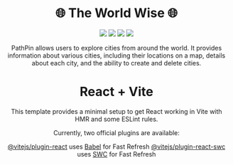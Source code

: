 <h1 align="center">🌐 The World Wise 🌐 </h1> 

<div align="center">
<img src="https://img.shields.io/npm/v/npm.svg?logo=npm"/>
<img src="https://img.shields.io/badge/react-v18.2.0-blue?logo=react"/>
<img src="https://img.shields.io/badge/reactrouterdom-v6.14.2-red?logo=reactrouter"/>
<img src="https://img.shields.io/badge/leaflet-v1.9.4-green?logo=leaflet"/>
</div>  

<p align="center"> PathPin allows users to explore cities from around the world. It provides information about various cities, including their locations on a map, details about each city, and the ability to create and delete cities.</p>

<div align="center">


# React + Vite

This template provides a minimal setup to get React working in Vite with HMR and some ESLint rules.

Currently, two official plugins are available:

 [@vitejs/plugin-react](https://github.com/vitejs/vite-plugin-react/blob/main/packages/plugin-react/README.md) uses [Babel](https://babeljs.io/) for Fast Refresh
 [@vitejs/plugin-react-swc](https://github.com/vitejs/vite-plugin-react-swc) uses [SWC](https://swc.rs/) for Fast Refresh
